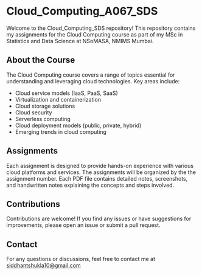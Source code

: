 # Cloud_Computing_A067_SDS


Welcome to the Cloud_Computing_SDS repository! This repository contains my assignments for the Cloud Computing course as part of my MSc in Statistics and Data Science at NSoMASA, NMIMS Mumbai.

## About the Course

The Cloud Computing course covers a range of topics essential for understanding and leveraging cloud technologies. Key areas include:

- Cloud service models (IaaS, PaaS, SaaS)
- Virtualization and containerization
- Cloud storage solutions
- Cloud security
- Serverless computing
- Cloud deployment models (public, private, hybrid)
- Emerging trends in cloud computing

## Assignments

Each assignment is designed to provide hands-on experience with various cloud platforms and services. The assignments will be organized  by the the assignment number. Each PDF file contains detailed notes, screenshots, and handwritten notes explaining the concepts and steps involved. 
   
## Contributions

Contributions are welcome! If you find any issues or have suggestions for improvements, please open an issue or submit a pull request.

## Contact

For any questions or discussions, feel free to contact me at siddhantshukla10@gmail.com
